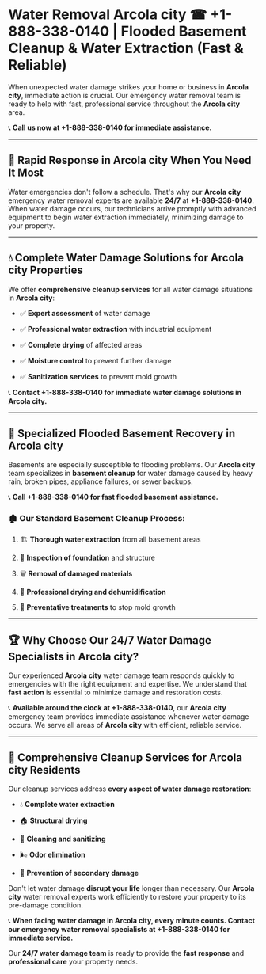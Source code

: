 # Water Removal Arcola city ☎ +1-888-338-0140 | Flooded Basement Cleanup & Water Extraction (Fast & Reliable)

When unexpected water damage strikes your home or business in **Arcola city**, immediate action is crucial. Our emergency water removal team is ready to help with fast, professional service throughout the **Arcola city** area. 

📞 **Call us now at +1-888-338-0140 for immediate assistance.**
---
## 🚀 Rapid Response in Arcola city When You Need It Most
Water emergencies don't follow a schedule. That's why our **Arcola city** emergency water removal experts are available **24/7** at **+1-888-338-0140**. When water damage occurs, our technicians arrive promptly with advanced equipment to begin water extraction immediately, minimizing damage to your property.
---
## 💧 Complete Water Damage Solutions for Arcola city Properties
We offer **comprehensive cleanup services** for all water damage situations in **Arcola city**:
- ✅ **Expert assessment** of water damage  
- ✅ **Professional water extraction** with industrial equipment  
- ✅ **Complete drying** of affected areas  
- ✅ **Moisture control** to prevent further damage  
- ✅ **Sanitization services** to prevent mold growth  
📞 **Contact +1-888-338-0140 for immediate water damage solutions in Arcola city.**
---
## 🌊 Specialized Flooded Basement Recovery in Arcola city
Basements are especially susceptible to flooding problems. Our **Arcola city** team specializes in **basement cleanup** for water damage caused by heavy rain, broken pipes, appliance failures, or sewer backups. 
📞 **Call +1-888-338-0140 for fast flooded basement assistance.**
### 🏚️ Our Standard Basement Cleanup Process:
1. 🏗️ **Thorough water extraction** from all basement areas  
2. 🔎 **Inspection of foundation** and structure  
3. 🗑️ **Removal of damaged materials**  
4. 💨 **Professional drying and dehumidification**  
5. 🚫 **Preventative treatments** to stop mold growth  
---
## 🏆 Why Choose Our 24/7 Water Damage Specialists in Arcola city?
Our experienced **Arcola city** water damage team responds quickly to emergencies with the right equipment and expertise. We understand that **fast action** is essential to minimize damage and restoration costs.
📞 **Available around the clock at +1-888-338-0140**, our **Arcola city** emergency team provides immediate assistance whenever water damage occurs. We serve all areas of **Arcola city** with efficient, reliable service.
---
## 🧹 Comprehensive Cleanup Services for Arcola city Residents
Our cleanup services address **every aspect of water damage restoration**:
- 💧 **Complete water extraction**  
- 🏠 **Structural drying**  
- 🧼 **Cleaning and sanitizing**  
- 🌬️ **Odor elimination**  
- 🚫 **Prevention of secondary damage**  
Don't let water damage **disrupt your life** longer than necessary. Our **Arcola city** water removal experts work efficiently to restore your property to its pre-damage condition.
📞 **When facing water damage in Arcola city, every minute counts. Contact our emergency water removal specialists at +1-888-338-0140 for immediate service.**
Our **24/7 water damage team** is ready to provide the **fast response** and **professional care** your property needs.
